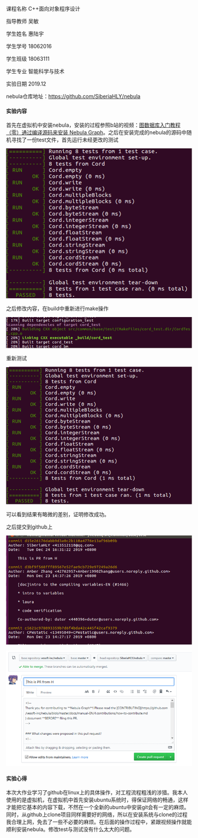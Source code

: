课程名称      C++面向对象程序设计

指导教师              吴敏

学生姓名              惠陆宇

学生学号              18062016

学生班级              18063111

学生专业           智能科学与技术

实验日期              2019.12

nebula仓库地址：https://github.com/SiberiaHLY/nebula



#### 实验内容

首先在虚拟机中安装nebula，安装的过程参照b站的视频：[图数据库入门教程（零）通过编译源码来安装 Nebula Graph](https://www.bilibili.com/video/av78217553)。之后在安装完成的nebula的源码中随机寻找了一份test文件，首先运行未经更改的测试

![](https://github.com/SiberiaHLY/HDU_cppPrimerPractice/blob/master/pic/o1.png)



之后修改内容，在build中重新进行make操作

![](https://github.com/SiberiaHLY/HDU_cppPrimerPractice/blob/master/pic/make.png)

重新测试

![](https://github.com/SiberiaHLY/HDU_cppPrimerPractice/blob/master/pic/o2.png)

可以看到结果有略微的差别，证明修改成功。

之后提交到github上

![](https://github.com/SiberiaHLY/HDU_cppPrimerPractice/blob/master/pic/log.png)

![](https://github.com/SiberiaHLY/HDU_cppPrimerPractice/blob/master/pic/final.png)

#### 实验心得

本次大作业学习了github在linux上的具体操作，对工程流程粗浅的涉猎。我本人使用的是虚拟机，在虚拟机中首先安装ubuntu系统时，得保证网络的畅通，这样才能把它基本的内容下载，不然在一个全新的ubuntu中安装git会有一定的麻烦。同时，从github上clone项目同样需要好的网络，所以在安装系统与clone的过程我合理上网，免去了一些不必要的麻烦。在后面的操作过程中，紧跟视频操作就能顺利安装nebula。修改test与测试没有什么太大的问题。